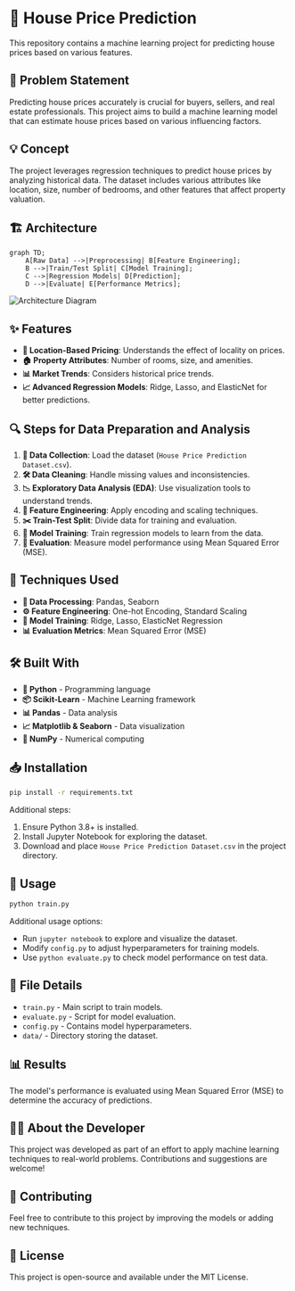 # 🏡 House Price Prediction

This repository contains a machine learning project for predicting house prices based on various features.

## 📌 Problem Statement
Predicting house prices accurately is crucial for buyers, sellers, and real estate professionals. This project aims to build a machine learning model that can estimate house prices based on various influencing factors.

## 💡 Concept
The project leverages regression techniques to predict house prices by analyzing historical data. The dataset includes various attributes like location, size, number of bedrooms, and other features that affect property valuation.

## 🏗️ Architecture
```mermaid
graph TD;
    A[Raw Data] -->|Preprocessing| B[Feature Engineering];
    B -->|Train/Test Split| C[Model Training];
    C -->|Regression Models| D[Prediction];
    D -->|Evaluate| E[Performance Metrics];
```

![Architecture Diagram](architecture.png)

## ✨ Features
- **📍 Location-Based Pricing**: Understands the effect of locality on prices.
- **🏠 Property Attributes**: Number of rooms, size, and amenities.
- **📊 Market Trends**: Considers historical price trends.
- **📈 Advanced Regression Models**: Ridge, Lasso, and ElasticNet for better predictions.

## 🔍 Steps for Data Preparation and Analysis
1. **📂 Data Collection**: Load the dataset (`House Price Prediction Dataset.csv`).
2. **🛠️ Data Cleaning**: Handle missing values and inconsistencies.
3. **📉 Exploratory Data Analysis (EDA)**: Use visualization tools to understand trends.
4. **🧬 Feature Engineering**: Apply encoding and scaling techniques.
5. **✂️ Train-Test Split**: Divide data for training and evaluation.
6. **🤖 Model Training**: Train regression models to learn from the data.
7. **📏 Evaluation**: Measure model performance using Mean Squared Error (MSE).

## 🔧 Techniques Used
- **📜 Data Processing**: Pandas, Seaborn
- **⚙️ Feature Engineering**: One-hot Encoding, Standard Scaling
- **🧠 Model Training**: Ridge, Lasso, ElasticNet Regression
- **📊 Evaluation Metrics**: Mean Squared Error (MSE)

## 🛠️ Built With
- **🐍 Python** - Programming language
- **📦 Scikit-Learn** - Machine Learning framework
- **📊 Pandas** - Data analysis
- **📈 Matplotlib & Seaborn** - Data visualization
- **🧮 NumPy** - Numerical computing

## 📥 Installation
```bash
pip install -r requirements.txt
```
Additional steps:
1. Ensure Python 3.8+ is installed.
2. Install Jupyter Notebook for exploring the dataset.
3. Download and place `House Price Prediction Dataset.csv` in the project directory.

## 🚀 Usage
```python
python train.py
```

Additional usage options:
- Run `jupyter notebook` to explore and visualize the dataset.
- Modify `config.py` to adjust hyperparameters for training models.
- Use `python evaluate.py` to check model performance on test data.

## 📁 File Details
- `train.py` - Main script to train models.
- `evaluate.py` - Script for model evaluation.
- `config.py` - Contains model hyperparameters.
- `data/` - Directory storing the dataset.

## 📊 Results
The model's performance is evaluated using Mean Squared Error (MSE) to determine the accuracy of predictions.

## 👨‍💻 About the Developer
This project was developed as part of an effort to apply machine learning techniques to real-world problems. Contributions and suggestions are welcome!

## 🤝 Contributing
Feel free to contribute to this project by improving the models or adding new techniques.

## 📜 License
This project is open-source and available under the MIT License.



